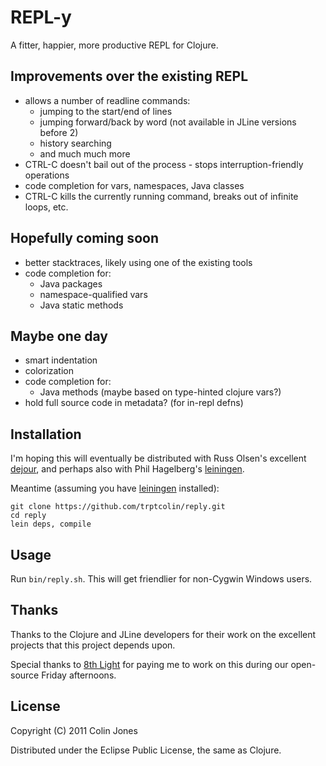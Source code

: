 # REPL-y

A fitter, happier, more productive REPL for Clojure.

## Improvements over the existing REPL
- allows a number of readline commands:
  - jumping to the start/end of lines
  - jumping forward/back by word (not available in JLine versions before 2)
  - history searching
  - and much much more
- CTRL-C doesn't bail out of the process - stops interruption-friendly operations
- code completion for vars, namespaces, Java classes
- CTRL-C kills the currently running command, breaks out of infinite loops, etc.

## Hopefully coming soon
- better stacktraces, likely using one of the existing tools
- code completion for:
  - Java packages
  - namespace-qualified vars
  - Java static methods

## Maybe one day
- smart indentation
- colorization
- code completion for:
  - Java methods (maybe based on type-hinted clojure vars?)
- hold full source code in metadata? (for in-repl defns)

## Installation

I'm hoping this will eventually be distributed with Russ Olsen's excellent
[dejour](https://github.com/russolsen/dejour.git), and perhaps also with
Phil Hagelberg's [leiningen](https://github.com/technomancy/leiningen).

Meantime (assuming you have
[leiningen](https://github.com/technomancy/leiningen.git) installed):

    git clone https://github.com/trptcolin/reply.git
    cd reply
    lein deps, compile

## Usage

Run `bin/reply.sh`. This will get friendlier for non-Cygwin Windows users.

## Thanks

Thanks to the Clojure and JLine developers for their work on the
excellent projects that this project depends upon.

Special thanks to [8th Light](http://8thlight.com) for paying me to work on
this during our open-source Friday afternoons.


## License

Copyright (C) 2011 Colin Jones

Distributed under the Eclipse Public License, the same as Clojure.
